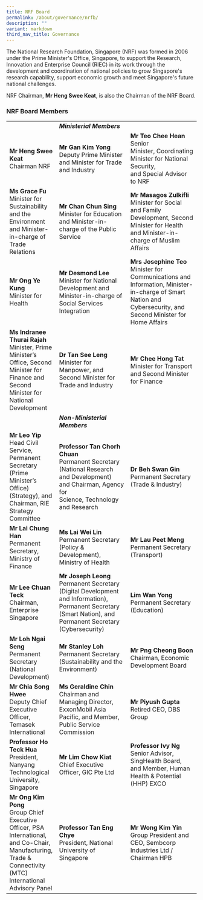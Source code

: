 ```yaml
---
title: NRF Board
permalink: /about/governance/nrfb/
description: ""
variant: markdown
third_nav_title: Governance
---
```

The National Research Foundation, Singapore (NRF) was formed in 2006 under the Prime Minister's Office, Singapore, to support the Research, Innovation and Enterprise Council (RIEC) in its work through the development and coordination of national policies to grow Singapore's research capability, support economic growth and meet Singapore's future national challenges.

NRF Chairman, **Mr Heng Swee Keat**, is also the Chairman of the NRF Board.

### NRF Board Members ###

| | |  |
| -------- | -------- | -------- |
||***Ministerial Members***
| **Mr Heng Swee Keat**<br>Chairman NRF | **Mr Gan Kim Yong**<br>Deputy Prime Minister and Minister for Trade and Industry | **Mr Teo Chee Hean**<br>Senior Minister,&nbsp;Coordinating Minister&nbsp;for&nbsp;National Security, and&nbsp;Special&nbsp;Advisor to NRF
| **Ms Grace Fu**<br>Minister for Sustainability and the Environment and Minister-in-charge of Trade Relations | **Mr Chan Chun Sing**<br>Minister for Education and Minister-in-charge of the Public Service | **Mr Masagos Zulkifli**<br>Minister for Social and Family Development, Second Minister for Health and Minister-in-charge of Muslim Affairs
| **Mr Ong Ye Kung**<br>Minister for Health | **Mr Desmond Lee**<br>Minister for National Development and Minister-in-charge of Social Services Integration | **Mrs Josephine Teo**<br>Minister for Communications and Information, Minister-in-charge of Smart Nation and Cybersecurity, and Second Minister for Home Affairs
| **Ms Indranee Thurai Rajah**<br>Minister, Prime Minister’s Office, Second Minister for Finance and Second Minister for National Development | **Dr Tan See Leng**<br>Minister for Manpower, and Second Minister for Trade and Industry | **Mr Chee Hong Tat**<br>Minister for Transport and Second Minister for Finance
||***Non-Ministerial Members***||
| **Mr Leo Yip**<br>Head Civil Service, Permanent Secretary (Prime Minister’s Office) (Strategy), and Chairman, RIE Strategy Committee | **Professor Tan Chorh Chuan**<br>Permanent Secretary (National&nbsp;Research and Development) and&nbsp;Chairman,&nbsp;Agency for Science,&nbsp;Technology and Research | **Dr Beh Swan Gin**<br>Permanent Secretary (Trade &amp; Industry)
| **Mr Lai Chung Han**<br>Permanent Secretary, Ministry of Finance | **Ms Lai Wei Lin**<br> Permanent Secretary (Policy &amp; Development), Ministry of Health | **Mr Lau Peet Meng**<br>Permanent Secretary (Transport)
| **Mr Lee Chuan Teck**<br>Chairman, Enterprise Singapore |**Mr Joseph Leong**<br>Permanent Secretary (Digital Development and Information), Permanent Secretary (Smart Nation), and Permanent Secretary (Cybersecurity) | **Lim Wan Yong**<br>Permanent Secretary (Education)
| **Mr Loh Ngai Seng**<br>Permanent Secretary (National Development) | **Mr Stanley Loh**<br>Permanent Secretary (Sustainability and the Environment) | **Mr Png Cheong Boon**<br>Chairman, Economic Development Board
| **Mr Chia Song Hwee** <br> Deputy Chief Executive Officer, Temasek International | **Ms Geraldine Chin**<br>Chairman and Managing Director, ExxonMobil Asia Pacific, and Member, Public Service Commission | **Mr Piyush Gupta**<br>Retired CEO, DBS Group
| **Professor Ho Teck Hua**<br>President, Nanyang Technological University, Singapore | **Mr Lim Chow Kiat**<br>Chief Executive Officer, GIC Pte Ltd | **Professor Ivy Ng** <br> Senior Advisor, SingHealth Board, and Member, Human Health &amp; Potential (HHP) EXCO
| **Mr Ong Kim Pong**<br>Group Chief Executive Officer, PSA International, and Co-Chair, Manufacturing, Trade &amp; Connectivity (MTC) International Advisory Panel | **Professor&nbsp;Tan Eng Chye**<br>President, National University of Singapore | **Mr Wong Kim Yin**<br>Group President and CEO, Sembcorp Industries Ltd / Chairman HPB